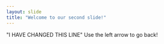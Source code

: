 ```yaml
---
layout: slide
title: "Welcome to our second slide!"
---
```

"I HAVE CHANGED THIS LINE"
Use the left arrow to go back!
